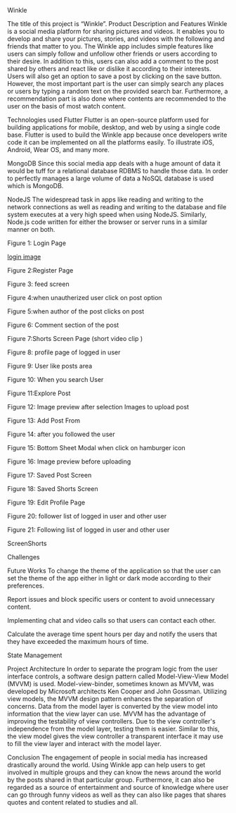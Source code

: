 Winkle 

The title of this project is “Winkle”.
Product Description and Features
Winkle is a social media platform for sharing pictures and videos. It enables you to develop and share your pictures, stories, and videos with the following and friends that matter to you. The Winkle app includes simple features like users can simply follow and unfollow other friends or users according to their desire. In addition to this, users can also add a comment to the post shared by others and react like or dislike it according to their interests. Users will also get an option to save a post by clicking on the save button. However, the most important part is the user can simply search any places or users by typing a random text on the provided search bar. Furthermore, a recommendation part is also done where contents are recommended to the user on the basis of most watch content. 

Technologies used
Flutter
Flutter is an open-source platform used for building applications for mobile, desktop, and web by using a single code base. Flutter is used to build the Winkle app because once developers write code it can be implemented on all the platforms easily. To illustrate iOS, Android, Wear OS, and many more.

MongoDB
Since this social media app deals with a huge amount of data it would be tuff for a relational database RDBMS to handle those data. In order to perfectly manages a large volume of data a NoSQL database is used which is MongoDB.

NodeJS
The widespread task in apps like reading and writing to the network connections as well as reading and writing to the database and file system executes at a very high speed when using NodeJS. Similarly, Node.js code written for either the browser or server runs in a similar manner on both.
 
Figure 1: Login Page


[login image](image.png)


 
Figure 2:Register Page

 
Figure 3: feed screen
 
Figure 4:when unautherized user click on post option
 
Figure 5:when author of the post clicks on post
 
Figure 6: Comment section of the post
 
Figure 7:Shorts Screen Page  (short video clip  )
 
Figure 8: profile page of logged in user
 
Figure 9: User like posts area
 
Figure 10: When you search User
 
Figure 11:Explore Post

 
Figure 12: Image preview after selection Images to upload post
 
Figure 13: Add Post From
 
Figure 14: after you followed the user
 
Figure 15: Bottom Sheet Modal when click on hamburger icon
 
Figure 16: Image preview before uploading

 
Figure 17: Saved Post Screen

 
Figure 18: Saved Shorts Screen

 
Figure 19: Edit Profile Page


Figure 20: follower list of logged in user and other user




 
Figure 21: Following list of logged in user and other user 





ScreenShorts

Challenges





Future Works
To change the theme of the application so that the user can set the theme of the app either in light or dark mode according to their preferences.

Report issues and block specific users or content to avoid unnecessary content.

Implementing chat and video calls so that users can contact each other.

Calculate the average time spent hours per day and notify the users that they have exceeded the maximum hours of time.

State Management



Project Architecture
In order to separate the program logic from the user interface controls, a software design pattern called Model-View-View Model (MVVM) is used. Model-view-binder, sometimes known as MVVM, was developed by Microsoft architects Ken Cooper and John Gossman.
Utilizing view models, the MVVM design pattern enhances the separation of concerns. Data from the model layer is converted by the view model into information that the view layer can use. MVVM has the advantage of improving the testability of view controllers. Due to the view controller's independence from the model layer, testing them is easier. Similar to this, the view model gives the view controller a transparent interface it may use to fill the view layer and interact with the model layer.


Conclusion
The engagement of people in social media has increased drastically around the world. Using Winkle app can help users to get involved in multiple groups and they can know the news around the world by the posts shared in that particular group. Furthermore, it can also be regarded as a source of entertainment and source of knowledge where user can go through funny videos as well as they can also like pages that shares quotes and content related to studies and all.







